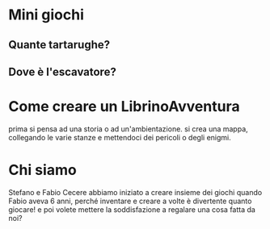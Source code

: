 # Mini giochi
## Quante tartarughe?
## Dove è l'escavatore?

# Come creare un LibrinoAvventura
prima si pensa ad una storia o ad un'ambientazione.
si crea una mappa, collegando le varie stanze e mettendoci dei pericoli o degli enigmi.

# Chi siamo
Stefano e Fabio Cecere
abbiamo iniziato a creare insieme dei giochi quando Fabio aveva 6 anni, perché inventare e creare a volte è divertente quanto giocare!
e poi volete mettere la soddisfazione a regalare una cosa fatta da noi?
